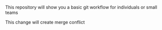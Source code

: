 This repository will show you a basic git workflow for individuals or small teams

This change will create merge conflict

